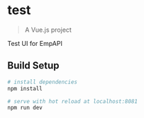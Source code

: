 # test

> A Vue.js project

Test UI for EmpAPI

## Build Setup

``` bash
# install dependencies
npm install

# serve with hot reload at localhost:8081
npm run dev

